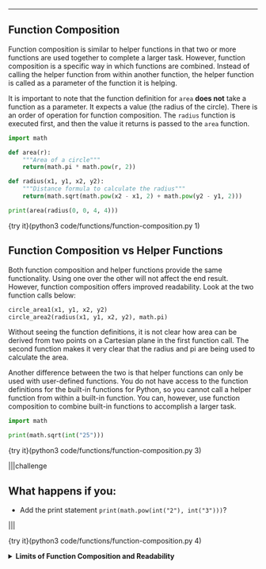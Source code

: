 ----------

## Function Composition

Function composition is similar to helper functions in that two or more functions are used together to complete a larger task. However, function composition is a specific way in which functions are combined. Instead of calling the helper function from within another function, the helper function is called as a parameter of the function it is helping.

It is important to note that the function definition for `area` **does not** take a function as a parameter. It expects a value (the radius of the circle). There is an order of operation for function composition. The `radius` function is executed first, and then the value it returns is passed to the `area` function.

```python
import math

def area(r):
    """Area of a circle"""
    return(math.pi * math.pow(r, 2))

def radius(x1, y1, x2, y2):
    """Distance formula to calculate the radius"""
    return(math.sqrt(math.pow(x2 - x1, 2) + math.pow(y2 - y1, 2)))

print(area(radius(0, 0, 4, 4)))
```

{try it}(python3 code/functions/function-composition.py 1)

## Function Composition vs Helper Functions

Both function composition and helper functions provide the same functionality. Using one over the other will not affect the end result. However, function composition offers improved readability. Look at the two function calls below:

```python
circle_area1(x1, y1, x2, y2)
circle_area2(radius(x1, y1, x2, y2), math.pi)
```

Without seeing the function definitions, it is not clear how area can be derived from two points on a Cartesian plane in the first function call. The second function makes it very clear that the radius and pi are being used to calculate the area.

Another difference between the two is that helper functions can only be used with user-defined functions. You do not have access to the function definitions for the built-in functions for Python, so you cannot call a helper function from within a built-in function. You can, however, use function composition to combine built-in functions to accomplish a larger task.

```python
import math

print(math.sqrt(int("25")))
```

{try it}(python3 code/functions/function-composition.py 3)

|||challenge
## What happens if you:
* Add the print statement `print(math.pow(int("2"), int("3")))`?

|||

{try it}(python3 code/functions/function-composition.py 4)

<details>
  <summary><strong>Limits of Function Composition and Readability</strong></summary>
  Function composition can improve readability, but there is a limit. The following code is an example of function composition taken too far. 
  
  ```python
  print(len(str(math.sqrt(math.pow(3, math.degrees(math.sin(5.79)))))))
  ```
  
  This may be valid code and Python may not have any trouble understanding the code, it is not very readable for humans. Instead, try breaking the function composition into smaller, more accessible parts.
  
  ```python
  step1 = math.degrees(math.sin(5.79))
  step2 = math.sqrt(math.pow(3, step1))
  step3 = len(str(step2))
  print(step3)
  ```
  
</details>

